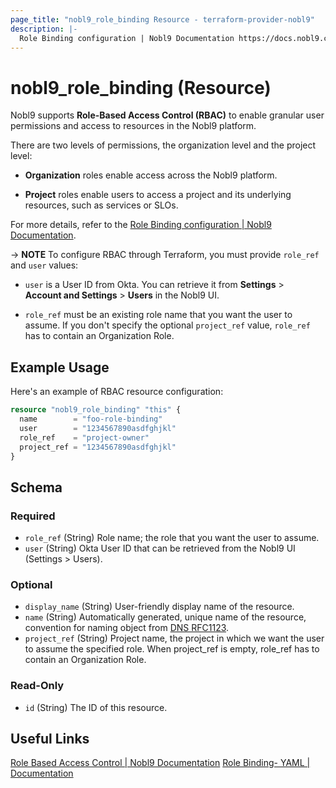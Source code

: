 ```yaml
---
page_title: "nobl9_role_binding Resource - terraform-provider-nobl9"
description: |-
  Role Binding configuration | Nobl9 Documentation https://docs.nobl9.com/yaml-guide#rolebinding
---
```


# nobl9_role_binding (Resource)

Nobl9 supports **Role-Based Access Control (RBAC)** to enable granular user permissions and access to resources in the Nobl9 platform.

There are two levels of permissions, the organization level and the project level:

- **Organization** roles enable access across the Nobl9 platform.

- **Project** roles enable users to access a project and its underlying resources, such as services or SLOs.

For more details, refer to the [Role Binding configuration | Nobl9 Documentation](https://docs.nobl9.com/yaml-guide#rolebinding).

-> **NOTE** To configure RBAC through Terraform, you must provide `role_ref` and `user` values:

- `user` is a User ID from Okta. You can retrieve it from **Settings** > **Account and Settings** > **Users** in the Nobl9 UI.

- `role_ref` must be an existing role name that you want the user to assume. If you don't specify the optional `project_ref` value, `role_ref` has to contain an Organization Role.

## Example Usage

Here's an example of RBAC resource configuration:

```terraform
resource "nobl9_role_binding" "this" {
  name        = "foo-role-binding"
  user        = "1234567890asdfghjkl"
  role_ref    = "project-owner"
  project_ref = "1234567890asdfghjkl"
}
```

<!-- schema generated by tfplugindocs -->
## Schema

### Required

- `role_ref` (String) Role name; the role that you want the user to assume.
- `user` (String) Okta User ID that can be retrieved from the Nobl9 UI (Settings > Users).

### Optional

- `display_name` (String) User-friendly display name of the resource.
- `name` (String) Automatically generated, unique name of the resource, convention for naming object from [DNS RFC1123](https://kubernetes.io/docs/concepts/overview/working-with-objects/names/#names).
- `project_ref` (String) Project name, the project in which we want the user to assume the specified role. When project_ref is empty, role_ref has to contain an Organization Role.

### Read-Only

- `id` (String) The ID of this resource.

## Useful Links

[Role Based Access Control | Nobl9 Documentation](https://docs.nobl9.com/Features/RBAC/)
[Role Binding- YAML | Documentation](https://docs.nobl9.com/Features/RBAC/role-binding-yaml)